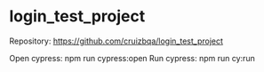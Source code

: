 # login_test_project

Repository: https://github.com/cruizbqa/login_test_project


Open cypress: npm run cypress:open
Run cypress: npm run cy:run